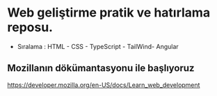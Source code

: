 # Web geliştirme pratik ve hatırlama reposu.
* Sıralama : HTML - CSS - TypeScript - TailWind- Angular
## Mozillanın dökümantasyonu ile başlıyoruz
https://developer.mozilla.org/en-US/docs/Learn_web_development